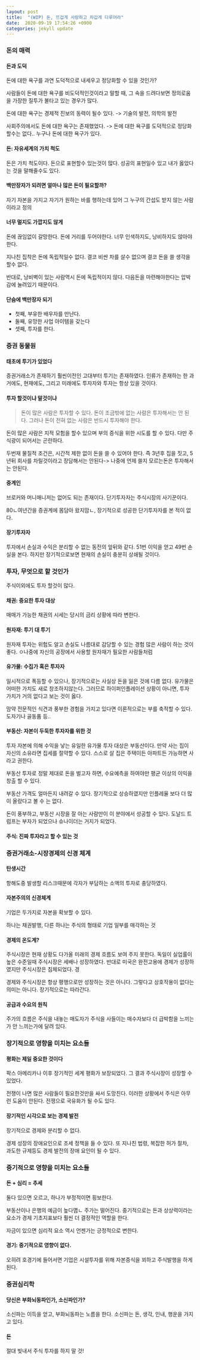 ```yaml
---
layout: post
title:  "(WIP) 돈, 뜨겁게 사랑하고 차갑게 다루어라"
date:  2020-09-19 17:54:26 +0900 
categories: jekyll update
---
```


### 돈의 매력

#### 돈과 도덕

돈에 대한 욕구를 과연 도덕적으로 내세우고 정당화할 수 있을 것인가?

사람들이 돈에 대한 욕구를 비도덕적인것이라고 말할 때, 그 속을 드려다보면 정의로움을 가장한 질투가 불타고 있는 경우가 많다.

돈에 대한 욕구는 경제적 진보의 동력이 될수 있다. -> 기술의 발전, 의학의 발전

사회주의에서도 돈에 대한 욕구는 존재했었다. -> 돈에 대한 욕구를 도덕적으로 정당화 할수는 없다..  누구나 돈에 대한 욕구가 있다.

#### 돈: 자유세계의 가치 척도

돈은 가치 척도이다. 돈으로 표현할수 있는것이 많다. 성공의 표현일수 있고 내가 옳았다는 것을 말해줄수도 있다.

#### 백만장자가 되려면 얼마나 많은 돈이 필요할까?

자기 자본을 가지고 자기가 원하는 바를 행하는데 있어 그 누구의 간섭도 받지 않는 사람이라고 정의

#### 너무 멀지도 가깝지도 않게

돈에 끊임없이 갈망한다. 돈에 거리를 두어야한다. 너무 인색하지도, 낭비하지도 않아야한다.

지나친 집착은 돈에 독립적일수 없다. 결코 비싼 차를 살수 없으며 결코 돈을 쓸 생각을 할수 없다.

반대로, 낭비벽이 있는 사람역시 돈에 독립적이지 않다. 다음돈을 마련해야한다는 압박감에 눌려있기 때문이다.

#### 단숨에 백만장자 되기

* 첫째, 부유한 배우자를 만난다.
* 둘째, 유망한 사업 아이템을 갖는다
* 셋째, 투자를 한다.

### 증권 동물원

#### 태초에 투기가 있었다

증권거래소가 존재하기 훨씬이전인 고대부터 투기는 존재하였다.  인류가 존재하는 한 과거에도, 현재에도, 그리고 미래에도 투자자와 투자는 항상 있을 것이다.

#### 투자 할것이냐 말것이냐

> 돈이 많은 사람은 투자할 수 있다.
> 돈이 조금밖에 없는 사람은 투자해서는 안 된다.
> 그러나 돈이 전혀 없는 사람은 반드시 투자해야 한다. 

돈이 많은 사람은 지적 모험을 할수 있으며 부의 증식을 위한 시도를 할 수 있다. 다만 주식광이 되어서는 곤란하다.

두번재 물질적 조건은, 시간적 제한 없이 돈을 쓸 수 있어야 한다. 즉 3년후 집을 짓고, 5년뒤 회사를 차릴것이라고 장담해서는 안된다-> 나중에 언제 쓸지 모르는돈은 투자해서는 안된다.

#### 중계인

브로커와 머니매니저는 없어도 되는 존재이다. 단기투자자는 주식시장의 사기꾼이다.

80ㄴ여년간을 증권계에 몸담아 왔지맘ㄴ, 장기적으로 성공한 단기투자자를 본 적이 없다. 

#### 장기투자자

투자에서 손실과 수익은 분리할 수 없는 동전의 앞뒤와 같다. 51번 이익을 얻고 49번 손실을 본다. 하지만 장기적으로보면 현재의 손실이 충분히 상쇄될 것이다.

### 투자, 무엇으로 할 것인가

주식이외에도 투자 할것이 많다.

#### 채권: 중요한 투자 대상

매매가 가능한 채권의 시세는 당시의 금리 상황에 따라 변한다.

#### 원자재: 투기 대 투기

원자재 투자는 위험도 알고 손실도 나름대로 감당할 수 있는 경험 많은 사람이 하는 것이 좋다. ㅇ나중에 자신의 공장에서 사용할 원자재가 필요한 사람들처럼

#### 유가물: 수집가 혹은 투자자

일시적으로 폭등할 수 있으나, 장기적으로는 사실상 돈을 잃은 것에 다름 없다. 유가물은 어떠한 가치도 새로 창조하지않는다.
그러므로 하이퍼인플레이션 상황이 아니면, 투자 가치가 거의 없다고 보는 것이 옳다.

맘약 전문적인 식견과 풍부한 경험을 가지고 있다면 이론적으로는 부를 축적할 수 있다. 도자기나 골동품 등..

#### 부동산: 자본이 두둑한 투자자를 위한 것

투자 자본에 의해 수익을 낳는 유일한 유가물 투자 대상은 부동산이다. 만약 사는 집이 자신의 소유라면 집세를 절약할 수 있다.
스스로 살 집은 주택이든 아파트든 가능하면 사라고 권한다.

부동산 투자로 정말 제대로 돈을 벌고자 하면, 수요예측을 하여야만 평균 이상의 이익을 창출 할 수 있다.

부동산 가격도 얼마든지 내려갈 수 있다. 장기적으로 상승하였지만 인플레율 보다 더 많이 올랐다고 볼 수 는 없다.

돈이 풍부하고, 부동산 시장을 잘 아는 사람만이 이 분야에서 성공할 수 있다. 도날드 트럼프는 부자가 되었으나 슈나이더는 거지가 되었다.

#### 주식: 진짜 투자라고 할 수 있는 것

### 증권거래소-시장경제의 신경 체계

#### 탄생시간

항해도중 발생할 리스크때문에 각자가 부담하는 소액의 투자로 충당하였다.

#### 자본주의의 신경체계

기업은 두가지로 자본을 확보할 수 있다.

하나는 채권발행, 다른 하나는 주식의 형태로 기업 일부를 매각하는 것

#### 경제의 온도계?

주식시장은 현재 상황도 다가올 미래의 경제 흐름도 보여 주지 못한다. 독일이 실업률이 높은 수준일때 주식시장은 세배나 성장하였다.
반대로 미국은 완전고용에 경제가 성장하였지만 주식시장은 침체되었다. 경

경제와 주식시장은 항상 평행으로만 성장하는 것은 아니다. 그렇다고 상호작용이 없다는 의미는 아니다. 장기적으로는 따라간다.

#### 공급과 수요의 원칙
주가의 흐름은 주식을 내놓는 매도자가 주식을 사들이는 매수자보다 더 급박함을 느끼는가 안 느끼는가에 달려 있다.

### 장기적으로 영향을 미치는 요소들

#### 평화는 제일 중요한 것이다

팍스 아메리카나 이후 장기적인 세계 평화가 보장되었다. 그 결과 주식시장이 성장할 수 있었다.

전쟁이 나면 많은 사람들이 필요한것만을 싸서 도망친다. 이러한 상황에서 주식은 아무런 도움이 안된다. 전쟁으로 국유화가 될 수도 있다.

#### 장기적인 시각으로 보는 경제 발전

장기적으로 경제와 분리할 수 없다.

경제 성장의 장애요인으로 조세 정책을 들 수 있다. 또 지나친 법령, 복잡한 허가 절차, 과도한 규제등도 경제 발전의 장애 요인이 될 수 있다.

### 중기적으로 영향을 미치는 요소들

#### 돈 + 심리 = 추세

둘다 있으면 오르고, 하나가 부정적이면 횡보한다.

부동산이나 은행의 예금이 높다몀ㄴ 주가는 떨어진다. 중기적으로는 돈과 상상력이라는 요소가 경제 기초지표보다 훨씬 더 결정적인 역할을 한다.

자금이 있으면 심리적 요소 역시 언젠가는 긍정적으로 변한다.

#### 경기: 중기적으로 영향이 없다.

오히려 호경기에 들어서면 기업은 시설투자를 위해 자본증식을 꾀하고 주식발행을 하게된다.

### 증권심리학

#### 당신은 부화뇌동파인가, 소신파인가?

소신파는 이득을 얻고, 부화뇌동파는 노름을 한다. 소신파는 돈, 생각, 인내, 행운을 가지고 있다.

#### 돈

절대 빚내서 주식 투자를 하지 말 것!
